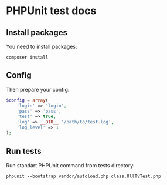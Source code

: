 # PHPUnit test docs

## Install packages

You need to install packages:

```
composer install
```

## Config

Then prepare your config:

```php
$config = array(
    'login' => 'login',
    'pass' => 'pass',
    'test' => true,
    'log' => __DIR__.'/path/to/test.log',
    'log_level' => 1
);
```

## Run tests

Run standart PHPUnit command from tests directory:

```
phpunit --bootstrap vendor/autoload.php class.OllTvTest.php
```
